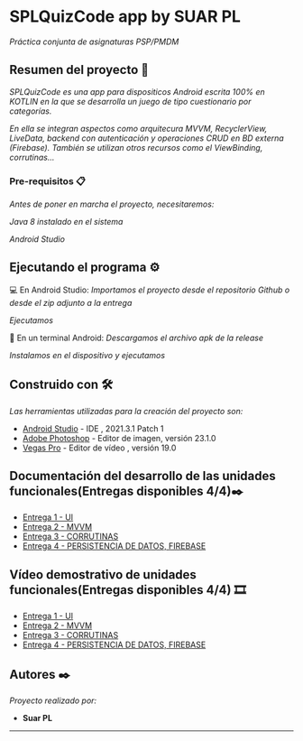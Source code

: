 # SPLQuizCode app by SUAR PL

_Práctica conjunta de asignaturas PSP/PMDM_

## Resumen del proyecto 🚀

_SPLQuizCode es una app para dispositicos Android escrita 100% en KOTLIN en la que se desarrolla un juego de tipo cuestionario por categorías._


_En ella se integran aspectos como arquitecura MVVM, RecyclerView, LiveData, backend con autenticación y operaciones CRUD en BD externa (Firebase)._
_También se utilizan otros recursos como el ViewBinding, corrutinas..._

### Pre-requisitos 📋

_Antes de poner en marcha el proyecto, necesitaremos:_

_Java 8 instalado en el sistema_

_Android Studio_


## Ejecutando el programa ⚙️
:computer: En Android Studio:
_Importamos el proyecto desde el repositorio Github o desde el zip adjunto a la entrega_

_Ejecutamos_

:iphone: En un terminal Android:
_Descargamos el archivo apk de la release_

_Instalamos en el dispositivo y ejecutamos_


## Construido con 🛠️

_Las herramientas utilizadas para la creación del proyecto son:_

* [Android Studio](https://developer.android.com/studio) - IDE , 2021.3.1 Patch 1
* [Adobe Photoshop](https://www.adobe.com/es/creativecloud/plans.html?plan=individual&filter=all&promoid=PYPVPZQK&mv=other) - Editor de imagen, versión 23.1.0
* [Vegas Pro](https://www.vegascreativesoftware.com/es/vegas-pro/) - Editor de vídeo , versión 19.0

## Documentación del desarrollo de las unidades funcionales(Entregas disponibles 4/4)✒️

* [Entrega 1 - UI](https://docs.google.com/document/d/1dtDohkQmsyto_bodBWqKGzQe9TlslGGBD7njxhS0HwM/edit?usp=sharing)
* [Entrega 2 - MVVM](https://docs.google.com/document/d/1Jh_hihz_6VyZu6E-fmf6JNoFgpbCKDsKqUDw4mj5uW4/edit?usp=sharing)
* [Entrega 3 - CORRUTINAS](https://docs.google.com/document/d/1OG5RHxiAFN7ulR4FBad5fRh4f4e3oiLBvaNGOO4GgiQ/edit?usp=sharing)
* [Entrega 4 - PERSISTENCIA DE DATOS, FIREBASE](https://docs.google.com/document/d/1FeoLt_WuIJzGN_FL0Jq5lGKyO4h6ZkEXu6eg3JyWpPE/edit?usp=sharing)

## Vídeo demostrativo de unidades funcionales(Entregas disponibles 4/4) 🎞️

* [Entrega 1 - UI](https://youtu.be/vQqhkbQEXkY)
* [Entrega 2 - MVVM](https://youtu.be/K0vA10X1eYs)
* [Entrega 3 - CORRUTINAS](https://youtu.be/cmuKQRGvY2Y)
* [Entrega 4 - PERSISTENCIA DE DATOS, FIREBASE](https://youtu.be/cmuKQRGvY2Y)

## Autores ✒️

_Proyecto realizado por:_

* **Suar PL**



---
